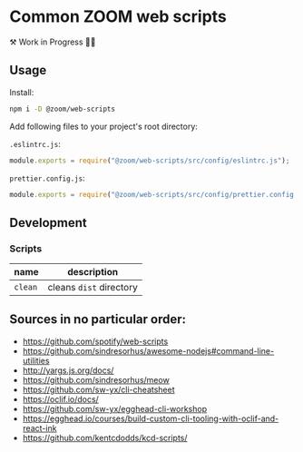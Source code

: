 # Common ZOOM web scripts

⚒ Work in Progress 👷‍♂️

## Usage

Install:

```sh
npm i -D @zoom/web-scripts
```

Add following files to your project's root directory:

`.eslintrc.js`:

```js
module.exports = require("@zoom/web-scripts/src/config/eslintrc.js");
```

`prettier.config.js`:

```js
module.exports = require("@zoom/web-scripts/src/config/prettier.config.js");
```

## Development

### Scripts

| name    | description             |
| ------- | ----------------------- |
| `clean` | cleans `dist` directory |

## Sources in no particular order:

- https://github.com/spotify/web-scripts
- https://github.com/sindresorhus/awesome-nodejs#command-line-utilities
- http://yargs.js.org/docs/
- https://github.com/sindresorhus/meow
- https://github.com/sw-yx/cli-cheatsheet
- https://oclif.io/docs/
- https://github.com/sw-yx/egghead-cli-workshop
- https://egghead.io/courses/build-custom-cli-tooling-with-oclif-and-react-ink
- https://github.com/kentcdodds/kcd-scripts/
